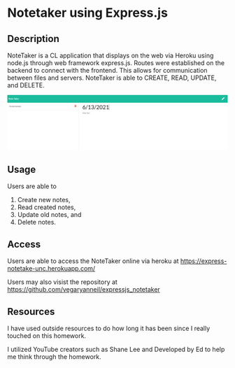 # Notetaker using Express.js

## Description
NoteTaker is a CL application that displays on the web via Heroku using node.js through web framework express.js. Routes were established on the backend to connect with the frontend. This allows for communication between files and servers. NoteTaker is able to CREATE, READ, UPDATE, and DELETE.

![Note Page Image](./Assets/expressNoteTaker.png)

## Usage

Users are able to 
1. Create new notes, 
2. Read created notes, 
3. Update old notes, and 
4. Delete notes.

## Access

Users are able to access the NoteTaker online via heroku at https://express-notetake-unc.herokuapp.com/

Users may also visist the repository at https://github.com/vegaryanneil/expressjs_notetaker

## Resources

I have used outside resources to do how long it has been since I really touched on this homework.

I utilized YouTube creators such as Shane Lee and Developed by Ed to help me think through the homework.